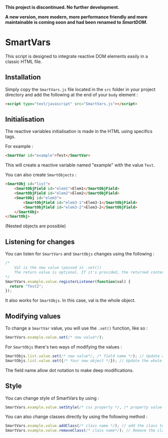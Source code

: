 **This project is discontinued. No further development.**

**A new version, more modern, more performance friendly and more maintainable is coming soon and had been renamed to ***SmartDOM***.**

# SmartVars

This script is designed to integrate reactive DOM elements easily in a classic HTML file.

## Installation

Simply copy the `SmartVars.js` file located in the `src` folder in your project directory and add the following at the end of your `body` element :

```html
<script type="text/javascript" src="SmartVars.js"></script>
```

## Initialisation

The reactive variables initialisation is made in the HTML using specifics tags.

For example :

```html
<SmartVar id="example">Test</SmartVar>
```

This will create a reactive variable named "example" with the value `Test`.

You can also create `SmartObjects` :

```html
<SmartObj id="list">
	<SmartObjField id="elem1">Elem1</SmartObjField>
	<SmartObjField id="elem2">Elem2</SmartObjField>
	<SmartObj id="elem3">
		<SmartObjField id="elem3-1">Elem3-1</SmartObjField>
		<SmartObjField id="elem3-2">Elem3-2</SmartObjField>
	</SmartObj>
</SmartObj>
```

(Nested objects are possible)

## Listening for changes

You can listen for `SmartVars` and `SmartObjs` changes using the following :

```javascript
/*
	Val is the new value (passed in .set())
	The return value is optional. If it's provided, the returned content will be used for the render. If not, val will be.
*/
SmartVars.example.value.registerListener(function(val) {
  return "Test2";
});
```

It also works for `SmartObjs`. In this case, val is the whole object.

## Modifying values

To change a `SmartVar` value, you will use the `.set()` function, like so :

```javascript
SmartVars.example.value.set(/* new value*/);
```

For `SmartObjs` there's two ways of modifying the values :

```javascript
SmartObjs.list.value.set(/* new value*/, /* field name */); // Update a single field
SmartObjs.list.value.set({/* Your new object */}); // Update the whole object
```

The field name allow dot notation to make deep modifications.

## Style

You can change style of SmartVars by using :

```javascript
SmartVars.example.value.setStyle(/* css property */, /* property value */);
```

You can also change classes directly by using the following method :

```javascript
SmartVars.example.value.addClass(/* class name */); // add the class to the associated html node
SmartVars.example.value.removeClass(/* class name*/); // Remove the class for the associated html node
```
